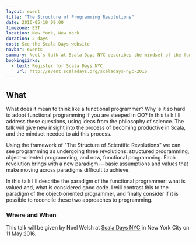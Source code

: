 ```yaml
---
layout: event
title: "The Structure of Programming Revolutions"
date: 2016-05-10 09:00
timezone: EST
location: New York, New York
duration: 2 days
cost: See the Scala Days website
navbar: events
summary: Noel's talk at Scala Days NYC describes the mindset of the functional programmer and attempts to reconcile it with object-oriented programming
bookingLinks:
  - text: Register for Scala Days NYC
    url: http://event.scaladays.org/scaladays-nyc-2016
---
```


## What

What does it mean to think like a functional programmer? Why is it so hard to adopt functional programming if you are steeped in OO? In this talk I'll address these questions, using ideas from the philosophy of science. The talk will give new insight into the process of becoming productive in Scala, and the mindset needed to aid this process.

Using the framework of "The Structure of Scientific Revolutions" we can see programming as undergoing three revolutions: structured programming, object-oriented programming, and now, functional programming. Each revolution brings with a new paradigm---basic assumptions and values that make moving across paradigms difficult to achieve.

In this talk I'll describe the paradigm of the functional programmer: what is valued and, what is considered good code. I will contrast this to the paradigm of the object-oriented programmer, and finally consider if it is possible to reconcile these two approaches to programming.

### Where and When

This talk will be given by Noel Welsh at [Scala Days NYC][scala-days-nyc] in New York City on 11 May 2016.

[scala-days-nyc]: http://event.scaladays.org/scaladays-nyc-2016
